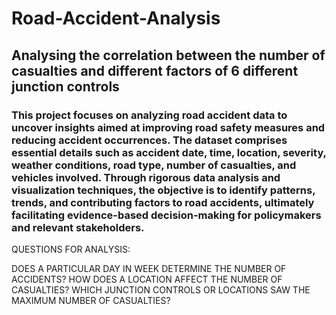 # Road-Accident-Analysis
## Analysing the correlation between the number of casualties and different factors of 6 different junction controls
### This project focuses on analyzing road accident data to uncover insights aimed at improving road safety measures and reducing accident occurrences. The dataset comprises essential details such as accident date, time, location, severity, weather conditions, road type, number of casualties, and vehicles involved. Through rigorous data analysis and visualization techniques, the objective is to identify patterns, trends, and contributing factors to road accidents, ultimately facilitating evidence-based decision-making for policymakers and relevant stakeholders.
QUESTIONS FOR ANALYSIS:

DOES A PARTICULAR DAY IN WEEK DETERMINE THE NUMBER OF ACCIDENTS?
HOW DOES A LOCATION AFFECT THE NUMBER OF CASUALTIES?
WHICH JUNCTION CONTROLS OR LOCATIONS SAW THE MAXIMUM NUMBER OF CASUALTIES?
